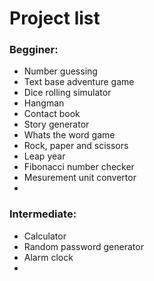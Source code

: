 # Project list #

### Begginer: ###
- Number guessing
- Text base adventure game
- Dice rolling simulator
- Hangman
- Contact book
- Story generator 
- Whats the word game
- Rock, paper and scissors
- Leap year
- Fibonacci number checker 
- Mesurement unit convertor
- 

### Intermediate: ###
- Calculator 
- Random password generator 
- Alarm clock
- 
 
